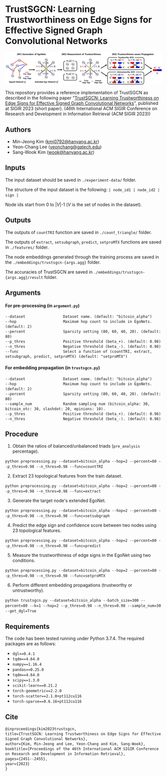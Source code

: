 # TrustSGCN: Learning Trustworthiness on Edge Signs for Effective Signed Graph Convolutional Networks

![ex_screenshot](./img/overview.png)

This repository provides a reference implementation of TrustSGCN as described in the following paper "[TrustSGCN: Learning Trustworthiness on Edge Signs for Effective Signed Graph Convolutional Networks](https://doi.org/10.1145/3539618.3592075)", published at SIGIR 2023 (short paper). (46th International ACM SIGIR Conference on Research and Development in Information Retrieval (ACM SIGIR 2023))

## Authors
- Min-Jeong Kim (kmj0792@hanyang.ac.kr)
- Yeon-Chang Lee (yeonchang@gatech.edu)
- Sang-Wook Kim (wook@hanyang.ac.kr)

## Inputs
The input dataset should be saved in ```./experiment-data/``` folder. 

The structure of the input dataset is the following: ```| node_id1 | node_id2 | sign |```

Node ids start from 0 to |*V*|-1 (*V* is the set of nodes in the dataset).

## Outputs
The outputs of ```countTRI``` function are saved in ```./count_triangle/``` folder. 

The outputs of ```extract```, ```setsubgraph```, ```predict```, ```setproMTX``` functions are saved in ```./features/``` folder. 

The node embeddings generated through the training process are saved in the  ```./embeddings/trustsgcn-{args.agg}``` folder. 

The accuracies of TrustSGCN are saved in ```./embeddings/trustsgcn-{args.agg}/result``` folder. 

## Arguments
#### For pre-processing (in ```argument.py```)
```
--dataset                 Dataset name. (default: "bitcoin_alpha")
--hop                     Maximum hop count to include in EgoNets. (default: 2)
--percent                 Sparsity setting (80, 60, 40, 20). (default: 80)
--p_thres                 Positive threshold (beta_+). (default: 0.98)
--n_thres                 Negative threshold (beta_-). (default: 0.98)
--func                    Select a function of (countTRI, extract, setsubgraph, predict, setproMTX) (default: "setproMTX")
```

#### For embedding propagation (in ```trustsgcn.py```)
```
--dataset                 Dataset name. (default: "bitcoin_alpha")
--hop                     Maximum hop count to include in EgoNets. (default: 2)
--percent                 Sparsity setting (80, 60, 40, 20). (default: 80)
--sample_num              Random sampling num (bitcoin_alpha: 30, bitcoin_otc: 30, slashdot: 20, epinions: 10).
--p_thres                 Positive threshold (beta_+). (default: 0.98)
--n_thres                 Negative threshold (beta_-). (default: 0.98)
```

## Procedure
1. Obtain the ratios of balanced/unbalanced triads (```pre_analysis``` percentage).

```python preprocessing.py --dataset=bitcoin_alpha --hop=2 --percent=80 --p_thres=0.98 --n_thres=0.98 --func=countTRI```

2. Extract 23 topological features from the train dataset.

```python preprocessing.py --dataset=bitcoin_alpha --hop=2 --percent=80 --p_thres=0.98 --n_thres=0.98 --func=extract```

3. Generate the target node's extended EgoNet.

```python preprocessing.py --dataset=bitcoin_alpha --hop=2 --percent=80 --p_thres=0.98 --n_thres=0.98 --func=setsubgraph```

4. Predict the edge sign and confidence score between two nodes using 23 topological features.

```python preprocessing.py --dataset=bitcoin_alpha --hop=2 --percent=80 --p_thres=0.98 --n_thres=0.98 --func=predict```

5. Measure the trustworthiness of edge signs in the EgoNet using two conditions.

```python preprocessing.py --dataset=bitcoin_alpha --hop=2 --percent=80 --p_thres=0.98 --n_thres=0.98 --func=setproMTX```

6. Perform different embedding propagations (trustworthy or untrustworthy).

```python trustsgcn.py --dataset=bitcoin_alpha --batch_size=300 --percent=80 --k=1 --hop=2 --p_thres=0.98 --n_thres=0.98 --sample_num=30 --get_dgl=True```

## Requirements
The code has been tested running under Python 3.7.4. The required packages are as follows:
- ```dgl==0.4.1```
- ```tqdm==4.64.0```
- ```numpy==1.16.4```
- ```pandas==0.25.0```
- ```tqdm==4.64.0```
- ```scipy==1.3.0```
- ```scikit-learn==0.21.2```  
- ```torch-geometric==2.2.0```
- ```torch-scatter==2.1.0+pt112cu116```
- ```torch-sparse==0.6.16+pt112cu116```

## Cite
  ```
  @inproceedings{kim2023trustsgcn,
  title={TrustSGCN: Learning Trustworthiness on Edge Signs for Effective Signed Graph Convolutional Networks},
  author={Kim, Min-Jeong and Lee, Yeon-Chang and Kim, Sang-Wook},
  booktitle={Proceedings of the 46th International ACM SIGIR Conference on Research and Development in Information Retrieval},
  pages={2451--2455},
  year={2023}
}
  ```


